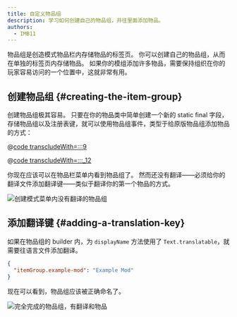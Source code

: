 ```yaml
---
title: 自定义物品组
description: 学习如何创建自己的物品组，并往里面添加物品。
authors:
  - IMB11
---
```


物品组是创造模式物品栏内存储物品的标签页。 你可以创建自己的物品组，从而在单独的标签页内存储物品。 如果你的模组添加许多物品，需要保持组织在你的玩家容易访问的一个位置中，这就非常有用。

## 创建物品组 {#creating-the-item-group}

创建物品组极其容易。 只要在你的物品类中简单创建一个新的 static final 字段，存储物品组以及注册表键，就可以使用物品组事件，类型于给原版物品组添加物品的方式：

@[code transcludeWith=:::9](@/reference/1.21.1/src/main/java/com/example/docs/item/ModItems.java)

@[code transcludeWith=:::_12](@/reference/1.21.1/src/main/java/com/example/docs/item/ModItems.java)

你现在应该可以在物品栏菜单内看到物品组了。 然而还没有翻译——必须给你的翻译文件添加翻译键——类似于翻译你的第一个物品的方式。

![创建模式菜单内没有翻译的物品组](/assets/develop/items/itemgroups_0.png)

## 添加翻译键 {#adding-a-translation-key}

如果在物品组的 builder 内，为 `displayName` 方法使用了 `Text.translatable`，就需要往语言文件添加翻译。

```json
{
  "itemGroup.example-mod": "Example Mod"
}
```

现在可以看到，物品组应该被正确命名了。

![完全完成的物品组，有翻译和物品](/assets/develop/items/itemgroups_1.png)
